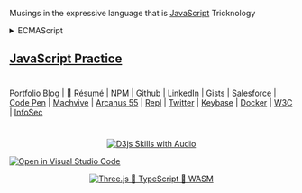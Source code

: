 Musings in the expressive language that is [JavaScript](https://www.thescottkrause.com/tags/javascript/) Tricknology


<details>
    <summary>ECMAScript</summary>
<p align="center">
<img src="https://neodigm.github.io/vivid_vector_alphabet/wasm/vvj.svg" width="33" alt="Renaissance Man Weaponeered Poetry">
<img src="https://neodigm.github.io/vivid_vector_alphabet/wasm/vva.svg" width="33" alt="Clockwork Clever Tricknology">
<img src="https://neodigm.github.io/vivid_vector_alphabet/wasm/vvv.svg" width="33" alt="Vivid Vector Skulduggery">
<img src="https://neodigm.github.io/vivid_vector_alphabet/wasm/vva.svg" width="33" alt="Vivid Vector indelible">
<img src="https://neodigm.github.io/vivid_vector_alphabet/wasm/vvs.svg" width="33" alt="bloom with the fragrance of mischief">
<img src="https://neodigm.github.io/vivid_vector_alphabet/wasm/vvc.svg" width="33" alt="👁️D3 Parallax Three.js Greensock && WebGL 🍭">
<img src="https://neodigm.github.io/vivid_vector_alphabet/wasm/vvr.svg" width="33" alt="🦄 AWS Amplify && GraphQL && TypeScript && Go  🍰">
<img src="https://neodigm.github.io/vivid_vector_alphabet/wasm/vvi.svg" width="33" alt="bloom with the fragrance of mischief">
<img src="https://neodigm.github.io/vivid_vector_alphabet/wasm/vvp.svg" width="33" alt="👁️D3 Parallax Three.js Greensock && WebGL 🍭">
<img src="https://neodigm.github.io/vivid_vector_alphabet/wasm/vvt.svg" width="33" alt="Vivid Vector Creative ⚡ Business ⚡ Technical Agility">
<br>
<img src="https://neodigm.github.io/vivid_vector_alphabet/wasm/vvt.svg" width="33" alt="Renaissance Man Weaponeered Poetry">
<img src="https://neodigm.github.io/vivid_vector_alphabet/wasm/vvy.svg" width="33" alt="Clockwork Clever Tricknology">
<img src="https://neodigm.github.io/vivid_vector_alphabet/wasm/vvp.svg" width="33" alt="Vivid Vector Skulduggery">
<img src="https://neodigm.github.io/vivid_vector_alphabet/wasm/vve.svg" width="33" alt="Vivid Vector indelible">
<img src="https://neodigm.github.io/vivid_vector_alphabet/wasm/vvs.svg" width="33" alt="bloom with the fragrance of mischief">
<img src="https://neodigm.github.io/vivid_vector_alphabet/wasm/vvc.svg" width="33" alt="👁️D3 Parallax Three.js Greensock && WebGL 🍭">
<img src="https://neodigm.github.io/vivid_vector_alphabet/wasm/vvr.svg" width="33" alt="🦄 AWS Amplify && GraphQL && TypeScript && Go  🍰">
<img src="https://neodigm.github.io/vivid_vector_alphabet/wasm/vvi.svg" width="33" alt="bloom with the fragrance of mischief">
<img src="https://neodigm.github.io/vivid_vector_alphabet/wasm/vvp.svg" width="33" alt="👁️D3 Parallax Three.js Greensock && WebGL 🍭">
<img src="https://neodigm.github.io/vivid_vector_alphabet/wasm/vvt.svg" width="33" alt="Vivid Vector Creative ⚡ Business ⚡ Technical Agility">
</p>
<p align="center">
    <a target="_blank" href="https://neodigm.github.io/pan-fried-monkey-fisticuffs/viz_components/viz_linear_percent_v2.html">
Viz Linear Percent Component
    </a>
</p>
</details>
    


[JavaScript Practice](https://neodigm.github.io/JavaScript_Practice/)
---
#
[Portfolio Blog](https://www.theScottKrause.com) |
[🚀 Résumé](https://thescottkrause.com/Arcanus_Scott_C_Krause_2020.pdf) |
[NPM](https://www.npmjs.com/~neodigm) |
[Github](https://github.com/neodigm) |
[LinkedIn](https://www.linkedin.com/in/neodigm55/) |
[Gists](https://gist.github.com/neodigm?direction=asc&sort=created) |
[Salesforce](https://trailblazer.me/id/skrause) |
[Code Pen](https://codepen.io/neodigm24) |
[Machvive](https://machvive.com/) |
[Arcanus 55](https://www.arcanus55.com/) |
[Repl](https://repl.it/@neodigm) |
[Twitter](https://twitter.com/neodigm24) |
[Keybase](https://keybase.io/neodigm) |
[Docker](https://hub.docker.com/u/neodigm) |
[W3C](https://www.w3.org/users/123844) |
[InfoSec](https://arcanus55.medium.com/offline-vs-cloud-password-managers-51b1fbebe301)
#

<p align="center">
  <a target="_blank" href="https://thescottkrause.com/d3_datavis_skills.html">
  <img src="https://repository-images.githubusercontent.com/178555357/2b6ad880-7aa0-11ea-8dde-63e70187e3e9" title="D3js Skills with Audio">
  </a>
</p>


[![Open in Visual Studio Code](https://open.vscode.dev/badges/open-in-vscode.svg)](https://open.vscode.dev/neodigm/vivid_vector_alphabet)

<p align="center">
	<a target="_blank" href="https://www.thescottkrause.com">
		<img src="https://neodigm.github.io/pan-fried-monkey-fisticuffs/thescottkrause_contact_card.png" title="Three.js 🚀 TypeScript 🍭 WASM">
	</a>
</p>
